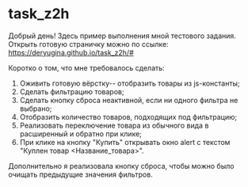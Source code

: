 # task_z2h
Добрый день!
Здесь пример выполнения мной тестового задания.
Открыть готовую страничку можно по ссылке: https://deryugina.github.io/task_z2h/#

Коротко о том, что мне требовалось сделать:
  1. Оживить готовую вёрстку-- отобразить товары из js-константы;
  2. Сделать фильтрацию товаров;
  3. Сделать кнопку сброса неактивной, если ни одного фильтра не выбрано;
  4. Отобразить количество товаров, подходящих под фильтрацию;
  5. Реализовать переключение товара из обычного вида в расширенный и обратно при клике;
  6. При клике на кнопку "Купить" открывать окно alert с текстом "Куплен товар <Название_товара>".
  
Дополнительно я реализовала кнопку сброса, чтобы можно было очищать предыдущие значения фильтров.

